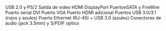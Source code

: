 USB 2.0 y PS/2
Salida de video HDMI
DisplayPort
PuertoeSATA y FireWire
Puerto serial
DVI
Puerto VGA
Puerto HDMI adicional
Puertos USB 3.0/3.1 (rojos y azules)
Puerto Ethernet (RJ-45) + USB 3.0 (azules)
Conectores de audio (jack 3.5mm) y S/PDIF optico
